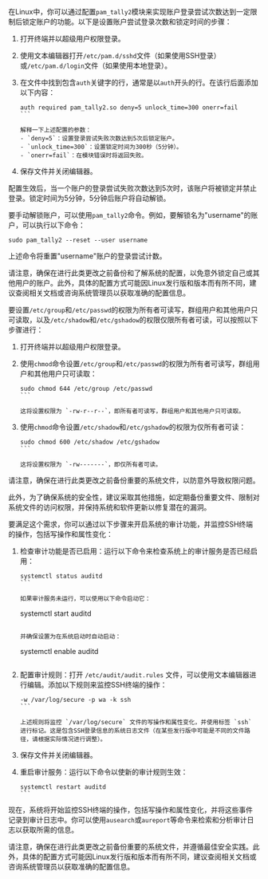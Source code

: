 在Linux中，你可以通过配置`pam_tally2`模块来实现账户登录尝试次数达到一定限制后锁定账户的功能。以下是设置账户尝试登录次数和锁定时间的步骤：

1. 打开终端并以超级用户权限登录。

2. 使用文本编辑器打开`/etc/pam.d/sshd`文件（如果使用SSH登录）或`/etc/pam.d/login`文件（如果使用本地登录）。

3. 在文件中找到包含`auth`关键字的行，通常是以`auth`开头的行。在该行后面添加以下内容：

   `````
   auth required pam_tally2.so deny=5 unlock_time=300 onerr=fail
   ```

   解释一下上述配置的参数：
   - `deny=5`：设置登录尝试失败次数达到5次后锁定账户。
   - `unlock_time=300`：设置锁定时间为300秒（5分钟）。
   - `onerr=fail`：在模块错误时将返回失败。

4. 保存文件并关闭编辑器。

配置生效后，当一个账户的登录尝试失败次数达到5次时，该账户将被锁定并禁止登录。锁定时间为5分钟，5分钟后账户将自动解锁。

要手动解锁账户，可以使用`pam_tally2`命令。例如，要解锁名为"username"的账户，可以执行以下命令：

```
sudo pam_tally2 --reset --user username
```

上述命令将重置"username"账户的登录尝试计数。

请注意，确保在进行此类更改之前备份和了解系统的配置，以免意外锁定自己或其他用户的账户。此外，具体的配置方式可能因Linux发行版和版本而有所不同，建议查阅相关文档或咨询系统管理员以获取准确的配置信息。

要设置`/etc/group`和`/etc/passwd`的权限为所有者可读写，群组用户和其他用户只可读取，以及`/etc/shadow`和`/etc/gshadow`的权限仅限所有者可读，可以按照以下步骤进行：

1. 打开终端并以超级用户权限登录。

2. 使用`chmod`命令设置`/etc/group`和`/etc/passwd`的权限为所有者可读写，群组用户和其他用户只可读取：

   ````
   sudo chmod 644 /etc/group /etc/passwd
   ```

   这将设置权限为 `-rw-r--r--`，即所有者可读写，群组用户和其他用户只可读取。

3. 使用`chmod`命令设置`/etc/shadow`和`/etc/gshadow`的权限为仅所有者可读：

   ````
   sudo chmod 600 /etc/shadow /etc/gshadow
   ```

   这将设置权限为 `-rw-------`，即仅所有者可读。

请注意，确保在进行此类更改之前备份重要的系统文件，以防意外导致权限问题。

此外，为了确保系统的安全性，建议采取其他措施，如定期备份重要文件、限制对系统文件的访问权限，并保持系统和软件更新以修复潜在的漏洞。

要满足这个需求，你可以通过以下步骤来开启系统的审计功能，并监控SSH终端的操作，包括写操作和属性变化：

1. 检查审计功能是否已启用：运行以下命令来检查系统上的审计服务是否已经启用：

   ````
   systemctl status auditd
   ```

   如果审计服务未运行，可以使用以下命令启动它：

   ````
   systemctl start auditd
   ```

   并确保设置为在系统启动时自动启动：

   ````
   systemctl enable auditd
   ```

2. 配置审计规则：打开 `/etc/audit/audit.rules` 文件，可以使用文本编辑器进行编辑。添加以下规则来监控SSH终端的操作：

   ````
   -w /var/log/secure -p wa -k ssh
   ```

   上述规则将监控 `/var/log/secure` 文件的写操作和属性变化，并使用标签 `ssh` 进行标记。这是包含SSH登录信息的系统日志文件（在某些发行版中可能是不同的文件路径，请根据实际情况进行调整）。

3. 保存文件并关闭编辑器。

4. 重启审计服务：运行以下命令以使新的审计规则生效：

   ````
   systemctl restart auditd
   ```

现在，系统将开始监控SSH终端的操作，包括写操作和属性变化，并将这些事件记录到审计日志中。你可以使用`ausearch`或`aureport`等命令来检索和分析审计日志以获取所需的信息。

请注意，确保在进行此类更改之前备份重要的系统文件，并遵循最佳安全实践。此外，具体的配置方式可能因Linux发行版和版本而有所不同，建议查阅相关文档或咨询系统管理员以获取准确的配置信息。